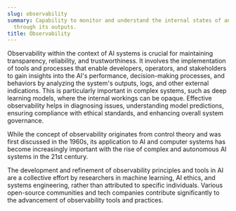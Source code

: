 ```yaml
---
slug: observability
summary: Capability to monitor and understand the internal states of an AI system
  through its outputs.
title: Observability
---
```


Observability within the context of AI systems is crucial for maintaining transparency, reliability, and trustworthiness. It involves the implementation of tools and processes that enable developers, operators, and stakeholders to gain insights into the AI's performance, decision-making processes, and behaviors by analyzing the system's outputs, logs, and other external indications. This is particularly important in complex systems, such as deep learning models, where the internal workings can be opaque. Effective observability helps in diagnosing issues, understanding model predictions, ensuring compliance with ethical standards, and enhancing overall system governance.

While the concept of observability originates from control theory and was first discussed in the 1960s, its application to AI and computer systems has become increasingly important with the rise of complex and autonomous AI systems in the 21st century.

The development and refinement of observability principles and tools in AI are a collective effort by researchers in machine learning, AI ethics, and systems engineering, rather than attributed to specific individuals. Various open-source communities and tech companies contribute significantly to the advancement of observability tools and practices.